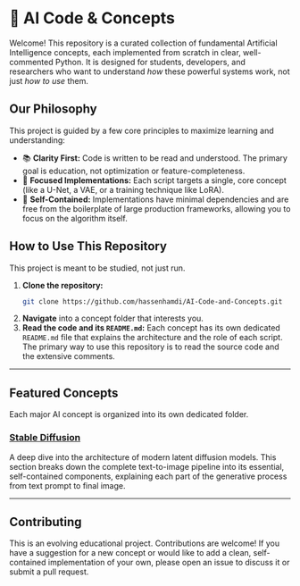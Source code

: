 # 🧠 AI Code & Concepts

Welcome! This repository is a curated collection of fundamental Artificial Intelligence concepts, each implemented from scratch in clear, well-commented Python. It is designed for students, developers, and researchers who want to understand *how* these powerful systems work, not just *how to use* them.

## Our Philosophy

This project is guided by a few core principles to maximize learning and understanding:

*   📚 **Clarity First:** Code is written to be read and understood. The primary goal is education, not optimization or feature-completeness.
*   🎯 **Focused Implementations:** Each script targets a single, core concept (like a U-Net, a VAE, or a training technique like LoRA).
*   🧩 **Self-Contained:** Implementations have minimal dependencies and are free from the boilerplate of large production frameworks, allowing you to focus on the algorithm itself.

## How to Use This Repository

This project is meant to be studied, not just run.

1.  **Clone the repository:**
    ```bash
    git clone https://github.com/hassenhamdi/AI-Code-and-Concepts.git
    ```
2.  **Navigate** into a concept folder that interests you.
3.  **Read the code and its `README.md`:** Each concept has its own dedicated `README.md` file that explains the architecture and the role of each script. The primary way to use this repository is to read the source code and the extensive comments.

---

## Featured Concepts

Each major AI concept is organized into its own dedicated folder.

### [Stable Diffusion](./Stable%20Diffusion)

A deep dive into the architecture of modern latent diffusion models. This section breaks down the complete text-to-image pipeline into its essential, self-contained components, explaining each part of the generative process from text prompt to final image.

---


## Contributing

This is an evolving educational project. Contributions are welcome! If you have a suggestion for a new concept or would like to add a clean, self-contained implementation of your own, please open an issue to discuss it or submit a pull request.
